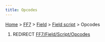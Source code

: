 ```yaml
---
title: Opcodes
---
```


[Home](Main%20Page.md) > [FF7](FF7.md) > [Field](FF7/Field.md) > [Field script](FF7/Field/Field%20script.md) > Opcodes

1.  REDIRECT [FF7/Field/Script/Opcodes][]

  [FF7/Field/Script/Opcodes]: ../Script/Opcodes.md "wikilink"
